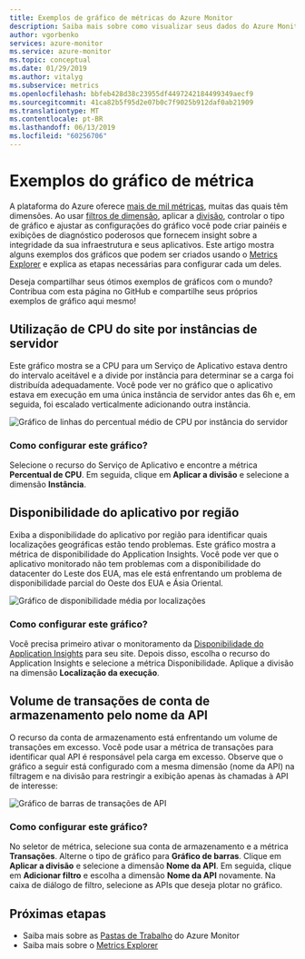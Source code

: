 ```yaml
---
title: Exemplos de gráfico de métricas do Azure Monitor
description: Saiba mais sobre como visualizar seus dados do Azure Monitor.
author: vgorbenko
services: azure-monitor
ms.service: azure-monitor
ms.topic: conceptual
ms.date: 01/29/2019
ms.author: vitalyg
ms.subservice: metrics
ms.openlocfilehash: bbfeb428d38c23955df4497242184499349aecf9
ms.sourcegitcommit: 41ca82b5f95d2e07b0c7f9025b912daf0ab21909
ms.translationtype: MT
ms.contentlocale: pt-BR
ms.lasthandoff: 06/13/2019
ms.locfileid: "60256706"
---
```

# <a name="metric-chart-samples"></a>Exemplos do gráfico de métrica

A plataforma do Azure oferece [mais de mil métricas](https://docs.microsoft.com/azure/azure-monitor/platform/metrics-supported), muitas das quais têm dimensões. Ao usar [filtros de dimensão](https://docs.microsoft.com/azure/azure-monitor/platform/metrics-charts), aplicar a [divisão](https://docs.microsoft.com/azure/azure-monitor/platform/metrics-charts), controlar o tipo de gráfico e ajustar as configurações do gráfico você pode criar painéis e exibições de diagnóstico poderosos que fornecem insight sobre a integridade da sua infraestrutura e seus aplicativos. Este artigo mostra alguns exemplos dos gráficos que podem ser criados usando o [Metrics Explorer](https://docs.microsoft.com/azure/azure-monitor/platform/metrics-charts) e explica as etapas necessárias para configurar cada um deles.

Deseja compartilhar seus ótimos exemplos de gráficos com o mundo? Contribua com esta página no GitHub e compartilhe seus próprios exemplos de gráfico aqui mesmo!

## <a name="website-cpu-utilization-by-server-instances"></a>Utilização de CPU do site por instâncias de servidor

Este gráfico mostra se a CPU para um Serviço de Aplicativo estava dentro do intervalo aceitável e a divide por instância para determinar se a carga foi distribuída adequadamente. Você pode ver no gráfico que o aplicativo estava em execução em uma única instância de servidor antes das 6h e, em seguida, foi escalado verticalmente adicionando outra instância.

![Gráfico de linhas do percentual médio de CPU por instância do servidor](./media/metric-chart-samples/cpu-by-instance.png)

### <a name="how-to-configure-this-chart"></a>Como configurar este gráfico?

Selecione o recurso do Serviço de Aplicativo e encontre a métrica **Percentual de CPU**. Em seguida, clique em **Aplicar a divisão** e selecione a dimensão **Instância**.

## <a name="application-availability-by-region"></a>Disponibilidade do aplicativo por região

Exiba a disponibilidade do aplicativo por região para identificar quais localizações geográficas estão tendo problemas. Este gráfico mostra a métrica de disponibilidade do Application Insights. Você pode ver que o aplicativo monitorado não tem problemas com a disponibilidade do datacenter do Leste dos EUA, mas ele está enfrentando um problema de disponibilidade parcial do Oeste dos EUA e Ásia Oriental.

![Gráfico de disponibilidade média por localizações](./media/metric-chart-samples/availability-run-location.png)

### <a name="how-to-configure-this-chart"></a>Como configurar este gráfico?

Você precisa primeiro ativar o monitoramento da [Disponibilidade do Application Insights](https://docs.microsoft.com/azure/azure-monitor/app/monitor-web-app-availability) para seu site. Depois disso, escolha o recurso do Application Insights e selecione a métrica Disponibilidade. Aplique a divisão na dimensão **Localização da execução**.

## <a name="volume-of-storage-account-transactions-by-api-name"></a>Volume de transações de conta de armazenamento pelo nome da API

O recurso da conta de armazenamento está enfrentando um volume de transações em excesso. Você pode usar a métrica de transações para identificar qual API é responsável pela carga em excesso. Observe que o gráfico a seguir está configurado com a mesma dimensão (nome da API) na filtragem e na divisão para restringir a exibição apenas às chamadas à API de interesse:

![Gráfico de barras de transações de API](./media/metric-chart-samples/transactions-by-api.png)

### <a name="how-to-configure-this-chart"></a>Como configurar este gráfico?

No seletor de métrica, selecione sua conta de armazenamento e a métrica **Transações**. Alterne o tipo de gráfico para **Gráfico de barras**. Clique em **Aplicar a divisão** e selecione a dimensão **Nome da API**. Em seguida, clique em **Adicionar filtro** e escolha a dimensão **Nome da API** novamente. Na caixa de diálogo de filtro, selecione as APIs que deseja plotar no gráfico.

## <a name="next-steps"></a>Próximas etapas

* Saiba mais sobre as [Pastas de Trabalho](../../azure-monitor/app/usage-workbooks.md) do Azure Monitor
* Saiba mais sobre o [Metrics Explorer](metrics-charts.md)